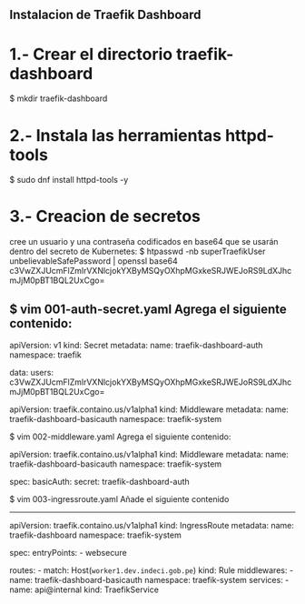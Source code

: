 ## Instalacion de Traefik Dashboard

# 1.- Crear el directorio traefik-dashboard
$ mkdir traefik-dashboard

# 2.- Instala las herramientas httpd-tools
$ sudo dnf install httpd-tools -y

# 3.- Creacion de secretos
cree un usuario y una contraseña codificados en base64 que se usarán dentro del secreto de Kubernetes:
$ htpasswd -nb superTraefikUser unbelievableSafePassword | openssl base64
c3VwZXJUcmFlZmlrVXNlcjokYXByMSQyOXhpMGxkeSRJWEJoRS9LdXJhcmJjM0pBT1BQL2UxCgo=

$ vim 001-auth-secret.yaml
Agrega el siguiente contenido:
---
apiVersion: v1
kind: Secret
metadata:
  name: traefik-dashboard-auth
  namespace: traefik

data:
  users: c3VwZXJUcmFlZmlrVXNlcjokYXByMSQyOXhpMGxkeSRJWEJoRS9LdXJhcmJjM0pBT1BQL2UxCgo=

apiVersion: traefik.containo.us/v1alpha1
kind: Middleware
metadata:
  name: traefik-dashboard-basicauth
  namespace: traefik-system

$ vim 002-middleware.yaml
Agrega el siguiente contenido:

apiVersion: traefik.containo.us/v1alpha1
kind: Middleware
metadata:
  name: traefik-dashboard-basicauth
  namespace: traefik-system

spec:
  basicAuth:
    secret: traefik-dashboard-auth

$ vim 003-ingressroute.yaml
Añade el siguiente contenido

---
apiVersion: traefik.containo.us/v1alpha1
kind: IngressRoute
metadata:
  name: traefik-dashboard
  namespace: traefik-system

spec:
  entryPoints:
    - websecure

  routes:
    - match: Host(`worker1.dev.indeci.gob.pe`)
      kind: Rule
      middlewares:
        - name: traefik-dashboard-basicauth
          namespace: traefik-system
      services:
        - name: api@internal
          kind: TraefikService



